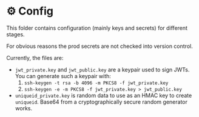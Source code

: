 # ⚙ Config

This folder contains configuration (mainly keys and secrets) for different stages.

For obvious reasons the prod secrets are not checked into version control.

Currently, the files are:
- `jwt_private.key` and `jwt_public.key` are a keypair used to sign JWTs. You can generate such a keypair with:
  1. `ssh-keygen -t rsa -b 4096 -m PKCS8 -f jwt_private.key`
  2. `ssh-keygen -e -m PKCS8 -f jwt_private.key > jwt_public.key`
- `uniqueid_private.key` is random data to use as an HMAC key to create `uniqueid`. Base64 from a cryptographically secure random generator works.